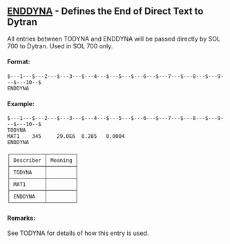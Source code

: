 ## [ENDDYNA](https://help.hexagonmi.com/bundle/MSC_Nastran_2022.4/page/Nastran_Combined_Book/qrg/bulkde/TOC.ENDDYNA.xhtml) - Defines the End of Direct Text to Dytran

All entries between TODYNA and ENDDYNA will be passed directly by SOL 700 to Dytran. Used in SOL 700 only.

#### Format:

```nastran
$---1---$---2---$---3---$---4---$---5---$---6---$---7---$---8---$---9---$---10--$
ENDDYNA                                                                         
```
#### Example:

```nastran
$---1---$---2---$---3---$---4---$---5---$---6---$---7---$---8---$---9---$---10--$
TODYNA                                                                          
MAT1    345     29.0E6  0.285   0.0004                                          
ENDDYNA                                                                         
```
```text
┌───────────┬─────────┐
│ Describer │ Meaning │
├───────────┼─────────┤
│ TODYNA    │         │
├───────────┼─────────┤
│ MAT1      │         │
├───────────┼─────────┤
│ ENDDYNA   │         │
└───────────┴─────────┘
```
#### Remarks:

See  TODYNA  for details of how this entry is used.

